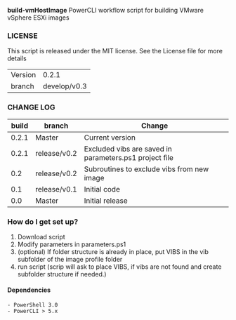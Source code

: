 **build-vmHostImage**
PowerCLI workflow script for building VMware vSphere ESXi images

### LICENSE
This script is released under the MIT license. See the License file for more details

| | |
|---|---|
| Version | 0.2.1|
| branch | develop/v0.3|

### CHANGE LOG
|build|branch |  Change |
|---|---|---|
|0.2.1| Master| Current version |
|0.2.1| release/v0.2| Excluded vibs are saved in parameters.ps1 project file|
|0.2| release/v0.2| Subroutines to exclude vibs from new image|
|0.1| release/v0.1| Initial code|
|0.0| Master| Initial release|

### How do I get set up?  
1. Download script
2. Modify parameters in parameters.ps1
3. (optional) If folder structure is already in place, put VIBS in the vib subfolder of the image profile folder
3. run script
(scrip will ask to place VIBS, if vibs are not found and create subfolder structure if needed.)



#### Dependencies

	- PowerShell 3.0
	- PowerCLI > 5.x